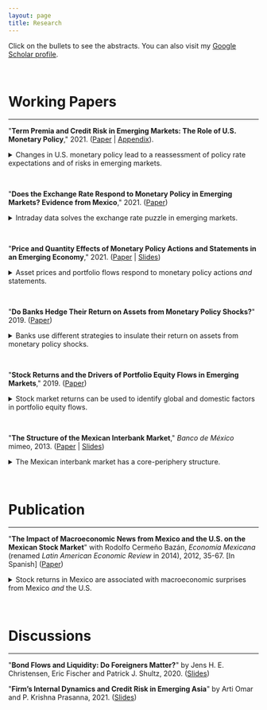 ```yaml
---
layout: page
title: Research
---
```


Click on the bullets to see the abstracts. You can also visit my [Google Scholar profile](https://scholar.google.com/citations?user=psWsSL0AAAAJ&hl=en "Google Scholar - Pavel Solís").

&nbsp;

# Working Papers

---

"**Term Premia and Credit Risk in Emerging Markets: The Role of U.S. Monetary Policy**," 2021. ([Paper](/files/research/EMYields.pdf) &#124; [Appendix](/files/research/EMYieldsAppendix.pdf)). 
<!-- (http://www.econ2.jhu.edu/jobmarket/2020/SolisMP/JobPaper/JobPaperSolisMP.pdf)-->

<details>
  
  <summary> Changes in U.S. monetary policy lead to a reassessment of policy rate expectations and of risks in emerging markets. </summary>

&nbsp;

  <b><i>Abstract:</i></b> This paper documents the channels through which U.S. monetary policy impacts the sovereign bond yields of emerging markets.
	Traditional decompositions of sovereign yields are not suitable for emerging markets because they rely on a default-free assumption. Instead, I decompose the yields of 15 emerging markets into average expected future short-term interest rates, a term premium and compensation for credit risk. I use this decomposition to analyze the transmission channels of U.S. monetary policy surprises identified with intraday data. I find that the response of emerging market yields to target, forward guidance and asset purchase surprises is economically significant, yet delayed over days. In addition, unanticipated U.S. monetary policy decisions lead to a reassessment of policy rate expectations and a repricing of interest and credit risks in emerging markets. Finally, U.S. unconventional monetary policies limit the monetary autonomy of emerging markets along their yield curves.

&nbsp;
</details>

&nbsp;

"**Does the Exchange Rate Respond to Monetary Policy in Emerging Markets? Evidence from Mexico**," 2021. ([Paper](/files/research/FXpuzzle.pdf)) 
<!--(http://www.econ2.jhu.edu/jobmarket/2020/SolisMP/OtherThesisPapers/FXpuzzleSolisMP.pdf)-->

<details>
  <summary> Intraday data solves the exchange rate puzzle in emerging markets. </summary>

&nbsp;

  <b><i>Abstract:</i></b> This paper addresses the exchange rate puzzle in emerging markets. 
	While monetary policy in advanced economies exerts a strong impact on exchange rates, existing evidence for emerging markets shows that the response is small, nonexistent or inconsistent with standard open economy models. I use a new dataset of intraday changes in asset prices around policy events to estimate the impact of monetary policy on the exchange rate and the yield curve in Mexico. I find that an unanticipated increase in the policy rate appreciates the currency and flattens the yield curve, in line with the evidence for advanced economies. Comparing intraday and daily changes in asset prices reveals that, unlike the yield curve, the response of the exchange rate is sensitive to data frequency as it is only perceived using intraday data. I show that the puzzle is the result of wide event windows when measuring changes in the exchange rate with daily data, giving rise to a standard omitted variable bias.

&nbsp;
</details>

&nbsp;

"**Price and Quantity Effects of Monetary Policy Actions and Statements in an Emerging Economy**," 2021. ([Paper](/files/research/MXmp.pdf) &#124; [Slides](/files/research/MXmpSlides.pdf)) 
<!--(http://www.econ2.jhu.edu/jobmarket/2020/SolisMP/OtherThesisPapers/MXmpSolisMP.pdf)-->

<details>
  
  <summary> Asset prices and portfolio flows respond to monetary policy actions <i>and</i> statements. </summary>

&nbsp;

  <b><i>Abstract:</i></b> This paper studies the effects of monetary policy actions and statements on the exchange rate, the yield curve and portfolio flows in Mexico. Surprises about the current policy rate and about its future path communicated via statements are identified using a new dataset of intraday changes in asset prices around monetary policy announcements. I show that bond yields and portfolio flows respond significantly to both types of surprises. Domestic and foreign investors rebalance their portfolios over time following monetary policy decisions; for domestic investors, the rebalancing depends on their business model. Meanwhile, the exchange rate only reacts to surprises about the current policy rate and the effect is not persistent.

&nbsp;
</details>

&nbsp;

"**Do Banks Hedge Their Return on Assets from Monetary Policy Shocks?**" 2019. ([Paper](/files/research/MXroa.pdf))

<details>
  
  <summary> Banks use different strategies to insulate their return on assets from monetary policy shocks. </summary>

&nbsp;

  <b><i>Abstract:</i></b> Using bank-level data from Mexico, this paper shows that banks insulate their return on assets (ROA) from monetary policy changes using different strategies. The ROA components of some banks are insensitive to changes in monetary policy, especially their net interest margin (NIM) since they match their interest income and expenses. Meanwhile, other banks offset changes in their NIM with other ROA components. The strategy implemented depends on the charter (domestic or foreign) and business model. For example, the largest banks do not match their interest income and expenses. Subsidiaries of foreign banks, however, are closer to matching than domestic banks.

&nbsp;
</details>

&nbsp;


"**Stock Returns and the Drivers of Portfolio Equity Flows in Emerging Markets**," 2019. ([Paper](/files/research/EMReturnsFlows.pdf))

<details>
  <summary> Stock market returns can be used to identify global and domestic factors in portfolio equity flows. </summary>

&nbsp;

  <b><i>Abstract:</i></b> This paper uses stock market returns to identify common (global) and idiosyncratic (domestic) factors in the portfolio equity inflows of emerging markets. The analysis covers 16 emerging markets from 1999 to 2015. A portfolio allocation model guides the identification strategy in vector autoregression models. The evidence is consistent with the predictions of the model. I find that global shocks mainly drive portfolio equity inflows, whereas global and domestic shocks drive stock market returns.

&nbsp;
</details>

<!--
<img align="left" width="300" height="150" src="/files/research/RetFlwFigA.png" alt="Decomposition of Inflows">
<img align="rigt" width="300" height="150" src="/files/research/RetFlwFigB.png" alt="Decomposition of Total Returns">
-->

<!--
<hr style="width:20%">
hr {
width: 50%;
margin-left: auto;
margin-right: auto;
}
-->

&nbsp;

"**The Structure of the Mexican Interbank Market**," *Banco de México* mimeo, 2013. ([Paper](/files/research/MXTiering.pdf) &#124; [Slides](/files/research/MXTieringSlides.pdf))

<details>
  <summary> The Mexican interbank market has a core-periphery structure. </summary>

&nbsp;

  <b><i>Abstract:</i></b> This paper provides evidence that the Mexican interbank market is tiered. I fit the core-periphery model developed by Craig and von Peter (2010) to 157 daily networks (from January 3 to August 15, 2011) of bilateral exposures (aggregated and disaggregated) between 41 commercial banks and 6 development banks. The main findings are (i) the core-periphery model provides a better fit to the Mexican interbank market than random networks, that is there are money center banks that intermediate with the rest of the banks in the market, (ii) the size and the composition of this group of banks is remarkably stable over time for aggregated (and some disaggregated) networks, (iii) the relations (borrowing and lending) between banks in the core and the periphery are asymmetric. The results are robust and significant.

&nbsp;
</details>

<!--
<img align="left" width="300" height="150" src="/files/research/TieringFigA.png" alt="Links within and between tiers">
<img align="rigt" width="300" height="150" src="/files/research/TieringFigB.png" alt="Core-periphery network">
-->

&nbsp;

# Publication

---

"**The Impact of Macroeconomic News from Mexico and the U.S. on the Mexican Stock Market**" with Rodolfo Cermeño Bazán, *Economía Mexicana* (renamed *Latin American Economic Review* in 2014), 2012, 35-67. [In Spanish] ([Paper](http://www.economiamexicana.cide.edu/num_anteriores/XXI-1/02_EM_Impacto%20de%20sorpresas(35-67).pdf)) <!-- Abstract -->

<details>
  <summary> Stock returns in Mexico are associated with macroeconomic surprises from Mexico <i>and</i> the U.S. </summary>

&nbsp;

  <b><i>Abstract:</i></b> This paper studies the relationship between the arrival of macroeconomic news and the Mexican stock market. We use GARCH models to examine the reaction of daily excess returns of stock prices to surprises in Mexican and U.S. macroeconomic releases from 2003 to 2008. We find that the dynamics of daily returns in the Mexican stock market are linked to the arrival of new information on macroeconomic fundamentals from both Mexico and the U.S.

&nbsp;
</details>

<!--
<img align="middle" width="300" height="150" src="/files/research/VolMacroNewsFigA.png" alt="Volatility and U.S. Macroeconomic News">
-->

&nbsp;

# Discussions

---

"**Bond Flows and Liquidity: Do Foreigners Matter?**" by Jens H. E. Christensen, Eric Fischer and Patrick J. Shultz, 2020. ([Slides](/files/research/Discussion_CFS.pdf))

"**Firm’s Internal Dynamics and Credit Risk in Emerging Asia**" by Arti Omar and P. Krishna Prasanna, 2021. ([Slides](/files/research/Discussion_Discussion_OmarPrasanna.pdf))

&nbsp; 
